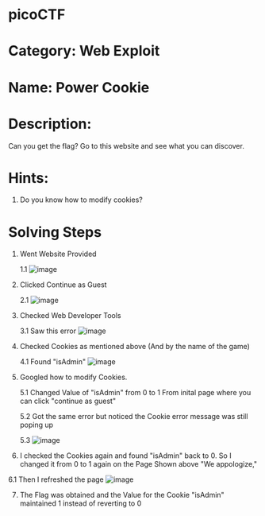 # picoCTF 

# Category: Web Exploit

# Name: Power Cookie

# Description: 

Can you get the flag? Go to this website and see what you can discover.


# Hints: 
 
 1. Do you know how to modify cookies?

# Solving Steps 

1. Went Website Provided

    1.1 ![image](https://user-images.githubusercontent.com/99389724/162605136-8cefec3f-a8a9-4ac8-8041-1ca466359546.png)

2. Clicked Continue as Guest

    2.1 ![image](https://user-images.githubusercontent.com/99389724/162605177-ee8ee01b-f1aa-4ed3-9ae6-4efcb7996c50.png)

3.  Checked Web Developer Tools 

    3.1 Saw this error ![image](https://user-images.githubusercontent.com/99389724/162605211-53a3eae8-99d5-4690-90f2-836eb947c6df.png)

4. Checked Cookies as mentioned above (And by the name of the game)

    4.1 Found "isAdmin" ![image](https://user-images.githubusercontent.com/99389724/162605234-b45888a0-287b-4bcb-9cf4-2964e5458eb3.png)

5. Googled how to modify Cookies. 

    5.1 Changed Value of "isAdmin" from 0 to 1 From inital page where you can click "continue as guest"
 
    5.2 Got the same error but noticed the Cookie error message was still poping up

    5.3 ![image](https://user-images.githubusercontent.com/99389724/162605262-0ee8f9cd-57fe-4c6c-8df6-4419184974f6.png)

6. I checked the Cookies again and found "isAdmin" back to 0. So I changed it from 0 to 1 again on the Page Shown above "We appologize,"
 
 6.1 Then I refreshed the page ![image](https://user-images.githubusercontent.com/99389724/162605388-18cc168e-0d0e-425a-9921-8faff8ef8a21.png)

7. The Flag was obtained and the Value for the Cookie "isAdmin" maintained 1 instead of reverting to 0 
